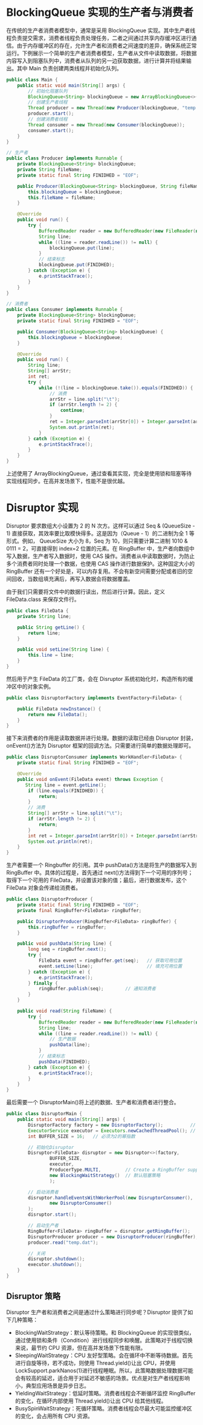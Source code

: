 # BlockingQueue 实现的生产者与消费者

在传统的生产者消费者模型中，通常是采用 BlockingQueue 实现。其中生产者线程负责提交需求，消费者线程负责处理任务，二者之间通过共享内存缓冲区进行通信。由于内存缓冲区的存在，允许生产者和消费者之间速度的差异，确保系统正常运行。下例展示一个简单的生产者消费者模型，生产者从文件中读取数据，将数据内容写入到阻塞队列中，消费者从队列的另一边获取数据，进行计算并将结果输出。其中 Main 负责创建两类线程并初始化队列。

```java
public class Main {
    public static void main(String[] args) {
        // 初始化阻塞队列
        BlockingQueue<String> blockingQueue = new ArrayBlockingQueue<>(1000);
        // 创建生产者线程
        Thread producer = new Thread(new Producer(blockingQueue, "temp.dat"));
        producer.start();
        // 创建消费者线程
        Thread consumer = new Thread(new Consumer(blockingQueue));
        consumer.start();
    }
}

// 生产者
public class Producer implements Runnable {
    private BlockingQueue<String> blockingQueue;
    private String fileName;
    private static final String FINIDHED = "EOF";

    public Producer(BlockingQueue<String> blockingQueue, String fileName)  {
        this.blockingQueue = blockingQueue;
        this.fileName = fileName;
    }

    @Override
    public void run() {
        try {
            BufferedReader reader = new BufferedReader(new FileReader(new File(fileName)));
            String line;
            while ((line = reader.readLine()) != null) {
                blockingQueue.put(line);
            }
            // 结束标志
            blockingQueue.put(FINIDHED);
        } catch (Exception e) {
            e.printStackTrace();
        }
    }
}

// 消费者
public class Consumer implements Runnable {
    private BlockingQueue<String> blockingQueue;
    private static final String FINIDHED = "EOF";

    public Consumer(BlockingQueue<String> blockingQueue) {
        this.blockingQueue = blockingQueue;
    }

    @Override
    public void run() {
        String line;
        String[] arrStr;
        int ret;
        try {
            while (!(line = blockingQueue.take()).equals(FINIDHED)) {
                // 消费
                arrStr = line.split("\t");
                if (arrStr.length != 2) {
                    continue;
                }
                ret = Integer.parseInt(arrStr[0]) + Integer.parseInt(arrStr[1]);
                System.out.println(ret);
            }
        } catch (Exception e) {
            e.printStackTrace();
        }
    }
}
```

上述使用了 ArrayBlockingQueue，通过查看其实现，完全是使用锁和阻塞等待实现线程同步。在高并发场景下，性能不是很优越。

# Disruptor 实现

Disruptor 要求数组大小设置为 2 的 N 次方。这样可以通过 Seq & (QueueSize - 1) 直接获取，其效率要比取模快得多。这是因为（Queue - 1）的二进制为全 1 等形式。例如， QueueSize 大小为 8，Seq 为 10，则只需要计算二进制 1010 & 0111 = 2，可直接得到 index=2 位置的元素。在 RingBuffer 中，生产者向数组中写入数据，生产者写入数据时，使用 CAS 操作。消费者从中读取数据时，为防止多个消费者同时处理一个数据，也使用 CAS 操作进行数据保护。这种固定大小的 RingBuffer 还有一个好处是，可以内存复用。不会有新空间需要分配或者旧的空间回收，当数组填充满后，再写入数据会将数据覆盖。

由于我们只需要将文件中的数据行读出，然后进行计算。因此，定义 FileData.class 来保存文件行。

```java
public class FileData {
    private String line;

    public String getLine() {
        return line;
    }

    public void setLine(String line) {
        this.line = line;
    }
}
```

然后用于产生 FileData 的工厂类，会在 Disruptor 系统初始化时，构造所有的缓冲区中的对象实例。

```java
public class DisruptorFactory implements EventFactory<FileData> {

    public FileData newInstance() {
        return new FileData();
    }
}
```

接下来消费者的作用是读取数据并进行处理。数据的读取已经由 Disruptor 封装，onEvent()方法为 Disruptor 框架的回调方法。只需要进行简单的数据处理即可。

```java
public class DisruptorConsumer implements WorkHandler<FileData> {
    private static final String FINIDHED = "EOF";

    @Override
    public void onEvent(FileData event) throws Exception {
       String line = event.getLine();
        if (line.equals(FINIDHED)) {
            return;
        }
        // 消费
        String[] arrStr = line.split("\t");
        if (arrStr.length != 2) {
            return;
        }
        int ret = Integer.parseInt(arrStr[0]) + Integer.parseInt(arrStr[1]);
        System.out.println(ret);
    }
}

```

生产者需要一个 Ringbuffer 的引用。其中 pushData()方法是将生产的数据写入到 RingBuffer 中。具体的过程是，首先通过 next()方法得到下一个可用的序列号；取得下一个可用的 FileData，并设置该对象的值；最后，进行数据发布，这个 FileData 对象会传递给消费者。

```java
public class DisruptorProducer {
    private static final String FINIDHED = "EOF";
    private final RingBuffer<FileData> ringBuffer;

    public DisruptorProducer(RingBuffer<FileData> ringBuffer) {
        this.ringBuffer = ringBuffer;
    }

    public void pushData(String line) {
        long seq = ringBuffer.next();
        try {
            FileData event = ringBuffer.get(seq);   // 获取可用位置
            event.setLine(line);                    // 填充可用位置
        } catch (Exception e) {
            e.printStackTrace();
        } finally {
            ringBuffer.publish(seq);        // 通知消费者
        }
    }

    public void read(String fileName) {
        try {
            BufferedReader reader = new BufferedReader(new FileReader(new File(fileName)));
            String line;
            while ((line = reader.readLine()) != null) {
                // 生产数据
                pushData(line);
            }
            // 结束标志
            pushData(FINIDHED);
        } catch (Exception e) {
            e.printStackTrace();
        }
    }
}
```

最后需要一个 DisruptorMain()将上述的数据、生产者和消费者进行整合。

```java
public class DisruptorMain {
    public static void main(String[] args) {
        DisruptorFactory factory = new DisruptorFactory();          // 工厂
        ExecutorService executor = Executors.newCachedThreadPool(); // 线程池
        int BUFFER_SIZE = 16;   // 必须为2的幂指数

        // 初始化Disruptor
        Disruptor<FileData> disruptor = new Disruptor<>(factory,
                BUFFER_SIZE,
                executor,
                ProducerType.MULTI,         // Create a RingBuffer supporting multiple event publishers to the one RingBuffer
                new BlockingWaitStrategy()  // 默认阻塞策略
                );

        // 启动消费者
        disruptor.handleEventsWithWorkerPool(new DisruptorConsumer(),
                new DisruptorConsumer()
        );
        disruptor.start();

        // 启动生产者
        RingBuffer<FileData> ringBuffer = disruptor.getRingBuffer();
        DisruptorProducer producer = new DisruptorProducer(ringBuffer);
        producer.read("temp.dat");

        // 关闭
        disruptor.shutdown();
        executor.shutdown();
    }
}
```

## Disruptor 策略

Disruptor 生产者和消费者之间是通过什么策略进行同步呢？Disruptor 提供了如下几种策略：

- BlockingWaitStrategy：默认等待策略。和 BlockingQueue 的实现很类似，通过使用锁和条件（Condition）进行线程同步和唤醒。此策略对于线程切换来说，最节约 CPU 资源，但在高并发场景下性能有限。
- SleepingWaitStrategy：CPU 友好型策略。会在循环中不断等待数据。首先进行自旋等待，若不成功，则使用 Thread.yield()让出 CPU，并使用 LockSupport.parkNanos(1)进行线程睡眠。所以，此策略数据处理数据可能会有较高的延迟，适合用于对延迟不敏感的场景。优点是对生产者线程影响小，典型应用场景是异步日志。
- YieldingWaitStrategy：低延时策略。消费者线程会不断循环监控 RingBuffer 的变化，在循环内部使用 Thread.yield()让出 CPU 给其他线程。
- BusySpinWaitStrategy：死循环策略。消费者线程会尽最大可能监控缓冲区的变化，会占用所有 CPU 资源。
